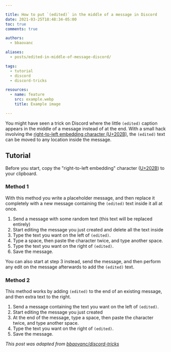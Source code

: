 ```yaml
---

title: How to put `(edited)` in the middle of a message in Discord
date: 2021-03-25T18:48:34-05:00
toc: true
comments: true

authors:
  - bbaovanc

aliases:
  - posts/edited-in-middle-of-message-discord/

tags:
  - tutorial
  - discord
  - discord-tricks

resources:
  - name: feature
    src: example.webp
    title: Example image

---
```


You might have seen a trick on Discord where the little `(edited)` caption
appears in the middle of a message instead of at the end. With a small hack
involving the [right-to-left embedding character
(U+202B)](https://unicode-explorer.com/c/202B), the `(edited)` text can be moved
to any location inside the message.

<!--more-->

## Tutorial

Before you start, copy the "right-to-left embedding" character
([U+202B](https://unicode-explorer.com/c/202B)) to your clipboard.

### Method 1

With this method you write a placeholder message, and then replace it completely
with a new message containing the `(edited)` text inside it all at once.

1. Send a message with some random text (this text will be replaced entirely)
2. Start editing the message you just created and delete all the text inside
3. Type the text you want on the left of `(edited)`.
4. Type a space, then paste the character twice, and type another space.
5. Type the text you want on the right of `(edited)`.
6. Save the message.

You can also start at step 3 instead, send the message, and then perform any
edit on the message afterwards to add the `(edited)` text.

### Method 2

This method works by adding `(edited)` to the end of an existing message, and
then extra text to the right.

1. Send a message containing the text you want on the left of `(edited)`.
2. Start editing the message you just created
3. At the end of the message, type a space, then paste the character twice, and
   type another space.
4. Type the text you want on the right of `(edited)`.
5. Save the message.

*This post was adapted from [bbaovanc/discord-tricks][1]*

[1]: https://git.bbaovanc.com/bbaovanc/discord-tricks
